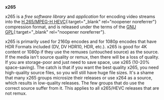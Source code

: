 <!-- markdownlint-disable MD041-->
**x265**<br>

x265 is a *free software library* and *application* for encoding video streams into the [H.265/MPEG-H HEVC](http://en.wikipedia.org/wiki/H.265){:target="_blank" rel="noopener noreferrer"} compression format, and is released under the terms of the [GNU GPL](http://www.gnu.org/licenses/old-licenses/gpl-2.0.html){:target="_blank" rel="noopener noreferrer"}.

x265 is primarily used for 2160p encodes and for 1080p encodes that have HDR Formats included (DV, DV HDR10, HDR, etc.). x265 is good for 4K content or 1080p if they use the remuxes (untouched source) as the source. If the media isn't source quality or remux, then there will be a loss of quality. If you are storage-poor and just need to save space, use x265 (10-20% space-saving). The catch is that if you want the best quality x265, you need high-quality source files, so you will still have huge file sizes. It's a shame that many x265 groups microsize their releases or use x264 as a source, which results in low-quality releases. The few groups that do use the correct source suffer from it. This applies to all x265/HEVC releases that are not remux.
<!-- markdownlint-enable MD041-->
